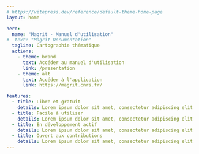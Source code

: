 ```yaml
---
# https://vitepress.dev/reference/default-theme-home-page
layout: home

hero:
  name: "Magrit - Manuel d'utilisation"
#  text: "Magrit Documentation"
  tagline: Cartographie thématique
  actions:
    - theme: brand
      text: Accéder au manuel d'utilisation
      link: /presentation
    - theme: alt
      text: Accéder à l'application
      link: https://magrit.cnrs.fr/

features:
  - title: Libre et gratuit
    details: Lorem ipsum dolor sit amet, consectetur adipiscing elit
  - title: Facile à utiliser
    details: Lorem ipsum dolor sit amet, consectetur adipiscing elit
  - title: En développement actif
    details: Lorem ipsum dolor sit amet, consectetur adipiscing elit
  - title: Ouvert aux contributions
    details: Lorem ipsum dolor sit amet, consectetur adipiscing elit
---
```


